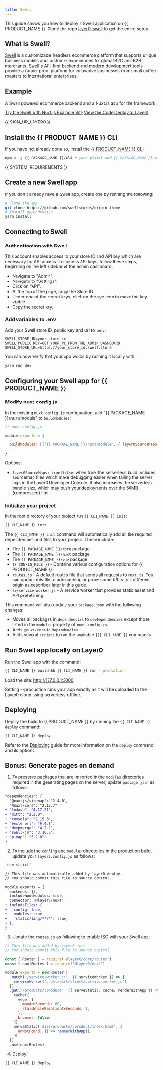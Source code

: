 ```yaml
---
title: Swell
---
```


This guide shows you how to deploy a Swell application on {{ PRODUCT_NAME }}. Clone the repo [layer0-swell](https://github.com/layer0-docs/layer0-swell) to get the entire setup.

## What is Swell?

[Swell](https://www.swell.is/) is a customizable headless ecommerce platform that supports unique business models and customer experiences for global B2C and B2B merchants. Swell's API-first backend and modern development tools provide a future-proof platform for innovative businesses from small coffee roasters to international enterprises.

## Example

A Swell powered ecommerce backend and a Nuxt.js app for the framework.

[Try the Swell with Nuxt.js Example Site](https://layer0-docs-swell-origin-theme-default.layer0-limelight.link/?button)
[View the Code](https://github.com/layer0-docs/layer0-swell-example?button)
[Deploy to Layer0](https://app.layer0.co/deploy?button&deploy&repo=https://github.com/layer0-docs/layer0-swell-example)

{{ SIGN_UP_LAYER0 }}

## Install the {{ PRODUCT_NAME }} CLI

If you have not already done so, install the [{{ PRODUCT_NAME }} CLI](cli)

```bash
npm i -g {{ PACKAGE_NAME }}/cli # yarn global add {{ PACKAGE_NAME }}/cli
```

{{ SYSTEM_REQUIREMENTS }}

## Create a new Swell app

If you don't already have a Swell app, create one by running the following:

```bash
# Clone the app
git clone https://github.com/swellstores/origin-theme
# Install dependencies
yarn install
```

## Connecting to Swell

### Authentication with Swell

This account enables access to your store ID and API key which are necessary for API access. To access API keys, follow these steps, beginning on the left sidebar of the admin dashboard.

- Navigate to "Admin".
- Navigate to "Settings".
- Click on "API".
- At the top of the page, copy the Store ID.
- Under one of the secret keys, click on the eye icon to make the key visible.
- Copy the secret key.

### Add variables to .env

Add your Swell store ID, public key and url to `.env`:

```
SWELL_STORE_ID=your_store_id
SWELL_PUBLIC_KEY=GET_YOUR_PK_FROM_THE_ADMIN_DASHBOARD
SWELL_STORE_URL=https://your_store_id.swell.store
```

You can now verify that your app works by running it locally with:

```bash
yarn run dev
```

## Configuring your Swell app for {{ PRODUCT_NAME }}

### Modify nuxt.config.js

In the existing `nuxt.config.js` configuration, add "{{ PACKAGE_NAME }}/nuxt/module" to `buildModules`:

```js
// nuxt.config.js

module.exports = {
  ...
  buildModules: [['{{ PACKAGE_NAME }}/nuxt/module', { layer0SourceMaps: true }]],
  ...
}
```

Options:

- `layer0SourceMaps: true|false`: when true, the serverless build includes sourcemap files which make debugging easier when tailing the server logs in the Layer0 Developer Console. It also increases the serverless bundle size, which may push your deployments over the 50MB (compressed) limit.

### Initialize your project

In the root directory of your project run `{{ CLI_NAME }} init`:

```bash
{{ CLI_NAME }} init
```

The `{{ CLI_NAME }} init` command will automatically add all the required dependencies and files to your project. These include:

- The `{{ PACKAGE_NAME }}/core` package
- The `{{ PACKAGE_NAME }}/nuxt` package
- The `{{ PACKAGE_NAME }}/vue` package
- `{{ CONFIG_FILE }}` - Contains various configuration options for {{ PRODUCT_NAME }}.
- `routes.js` - A default routes file that sends all requests to `nuxt.js`. You can update this file to add caching or proxy some URLs to a different origin as described later in this guide.
- `sw/service-worker.js` - A service worker that provides static asset and API prefetching.

This command will also update your `package.json` with the following changes:

- Moves all packages in `dependencies` to `devDependencies` except those listed in the `modules` property of `nuxt.config.js`.
- Adds `@nuxt/core` to `dependencies`
- Adds several `scripts` to run the available `{{{ CLI_NAME }}` commands

## Run Swell app locally on Layer0

Run the Swell app with the command:

```bash
{{ CLI_NAME }} build && {{ CLI_NAME }} run --production
```

Load the site: http://127.0.0.1:3000

Setting --production runs your app exactly as it will be uploaded to the Layer0 cloud using serverless-offline.

## Deploying

Deploy the build to {{ PRODUCT_NAME }} by running the `{{ CLI_NAME }} deploy` command:

```bash
{{ CLI_NAME }} deploy
```

Refer to the [Deploying](deploying) guide for more information on the `deploy` command and its options.

## Bonus: Generate pages on demand

1. To preserve packages that are imported in the `modules` directories required in the generating pages on the server, update `package.json` as follows:

```diff
"dependencies": {
  "@nuxtjs/sitemap": "2.4.0",
  "@nuxt/core": "2.15.7"
+ "lodash": "4.17.21",
+ "mitt": "2.1.0",
+ "consola": "2.15.3",
+ "build-url": "6.0.1",
+ "deepmerge": "4.2.2",
+ "swell-js": "3.10.0",
+ "p-map": "5.2.0"
}
```

2. To include the `confing` and `modules` directories in the production build, update your `layer0.config.js` as follows:

```diff
'use strict'

// This file was automatically added by layer0 deploy.
// You should commit this file to source control.

module.exports = {
  backends: {},
  includeNodeModules: true,
  connector: '@layer0/nuxt',
+ includeFiles: {
+   config: true,
+   modules: true,
+   'static/lang/**/*': true,
+ },
}

```

3. Update the `routes.js` as following to enable ISG with your Swell app:

```js
// This file was added by layer0 init.
// You should commit this file to source control.

const { Router } = require('@layer0/core/router')
const { nuxtRoutes } = require('@layer0/nuxt')

module.exports = new Router()
  .match('/service-worker.js', ({ serviceWorker }) => {
    serviceWorker('.nuxt/dist/client/service-worker.js')
  })
  .get('/products/:product', ({ serveStatic, cache, renderWithApp }) => {
    cache({
      edge: {
        maxAgeSeconds: 60,
        staleWhileRevalidateSeconds: 1,
      },
      browser: false,
    })
    serveStatic('dist/products/:product/index.html', {
      onNotFound: () => renderWithApp(),
    })
  })
  .use(nuxtRoutes)
```

4. Deploy!

```bash
{{ CLI_NAME }} deploy
```

